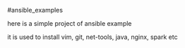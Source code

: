 #ansible_examples

here is a simple project of ansible example

it is used to install vim, git, net-tools, java, nginx, spark etc 
